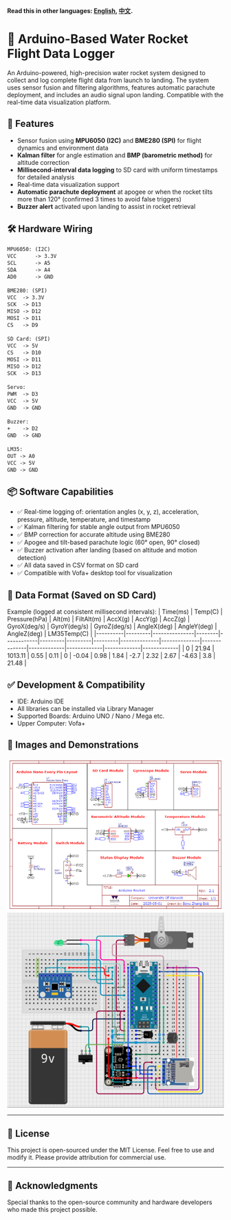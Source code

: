 **Read this in other languages: [English](README.md), [中文](README_ZH.md).**

# 🚀 Arduino-Based Water Rocket Flight Data Logger

An Arduino-powered, high-precision water rocket system designed to collect and log complete flight data from launch to landing. The system uses sensor fusion and filtering algorithms, features automatic parachute deployment, and includes an audio signal upon landing. Compatible with the real-time data visualization platform.

## 🧠 Features

- Sensor fusion using **MPU6050 (I2C)** and **BME280 (SPI)** for flight dynamics and environment data
- **Kalman filter** for angle estimation and **BMP (barometric method)** for altitude correction
- **Millisecond-interval data logging** to SD card with uniform timestamps for detailed analysis
- Real-time data visualization support
- **Automatic parachute deployment** at apogee or when the rocket tilts more than 120° (confirmed 3 times to avoid false triggers)
- **Buzzer alert** activated upon landing to assist in rocket retrieval

## 🛠️ Hardware Wiring
```
MPU6050: (I2C)
VCC      -> 3.3V
SCL      -> A5
SDA      -> A4
AD0      -> GND

BME280: (SPI)
VCC  -> 3.3V
SCK  -> D13
MISO -> D12
MOSI -> D11
CS   -> D9

SD Card: (SPI)
VCC  -> 5V
CS   -> D10
MOSI -> D11
MISO -> D12
SCK  -> D13

Servo:
PWM  -> D3
VCC  -> 5V
GND  -> GND

Buzzer:
+    -> D2
GND  -> GND 

LM35:
OUT -> A0
VCC -> 5V
GND -> GND
```

## 📦 Software Capabilities

- ✅ Real-time logging of: orientation angles (x, y, z), acceleration, pressure, altitude, temperature, and timestamp  
- ✅ Kalman filtering for stable angle output from MPU6050  
- ✅ BMP correction for accurate altitude using BME280  
- ✅ Apogee and tilt-based parachute logic (60° open, 90° closed)  
- ✅ Buzzer activation after landing (based on altitude and motion detection)  
- ✅ All data saved in CSV format on SD card  
- ✅ Compatible with Vofa+ desktop tool for visualization

## 📂 Data Format (Saved on SD Card)

Example (logged at consistent millisecond intervals):
| Time(ms) | Temp(C) | Pressure(hPa) | Alt(m) | FiltAlt(m) | AccX(g) | AccY(g) | AccZ(g) | GyroX(deg/s) | GyroY(deg/s) | GyroZ(deg/s) | AngleX(deg) | AngleY(deg) | AngleZ(deg) | LM35Temp(C) |
|----------|---------|---------------|--------|------------|---------|---------|---------|--------------|--------------|--------------|-------------|-------------|-------------|-------------|
| 0        | 21.94   | 1013.11       | 0.55   | 0.11       | 0       | -0.04   | 0.98    | 1.84         | -2.7         | 2.32         | 2.67        | -4.63       | 3.8         | 21.48       |



## ✅ Development & Compatibility

- IDE: Arduino IDE  
- All libraries can be installed via Library Manager  
- Supported Boards: Arduino UNO / Nano / Mega etc.  
- Upper Computer: Vofa+  

## 📸 Images and Demonstrations
![Schematic](Document/Schematic_Rocket.png)
![alt text](Document/Circuit_Rocket.png)

---

## 📄 License

This project is open-sourced under the MIT License. Feel free to use and modify it. Please provide attribution for commercial use.

---

## 🙌 Acknowledgments

Special thanks to the open-source community and hardware developers who made this project possible.
